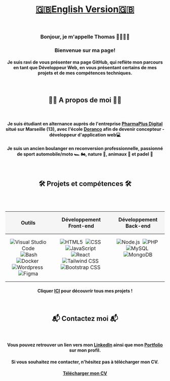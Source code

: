 <div align="center">
  
# [🇬🇧English Version🇬🇧](EN.md)

<br/>

<h3> Bonjour, je m'appelle Thomas 👨🏼‍💻👋</h3>

<h3>Bienvenue sur ma page!</h3>

<h4>Je suis ravi de vous présenter ma page GitHub, qui reflète mon parcours en tant que Développeur Web, en vous présentant certains de mes projets et de mes compétences techniques.</h4>

<br/>

<h2>🙋‍♂️ A propos de moi 🙋‍♂️</h2>

<br/>

<h4>Je suis étudiant en alternance auprès de l'entreprise <a href="https://pharmaplusdigital.com/">PharmaPlus Digital</a> situé sur Marseille (13), avec l'école <a href="https://www.doranco.fr/">Doranco</a> afin de devenir concepteur - développeur d'application web💻</h4>

<h4>Je suis un ancien boulanger en reconversion professionnelle, passionné de sport automobile/moto 🏎️ 🏍️, nature 🌱, animaux 🦁 et padel 🎾</h4>

<br/>

<h2>🛠️ Projets et compétences 🛠️</h2>

<br/>
<br/>

<table align="center" style="border-collapse: collapse; text-align: center; width: 100%;">
  <thead>
    <tr style="background-color: #f5f5f5;">
      <th style="padding: 15px;">Outils</th>
      <th style="padding: 15px;">Développement Front-end</th>
      <th style="padding: 15px;">Développement Back-end</th>
    </tr>
  </thead>
  <tbody>
    <tr>
      <td style="padding: 15px; vertical-align: top;">
        <img src="https://skillicons.dev/icons?i=vscode" alt="Visual Studio Code" title="Visual Studio Code" />&nbsp;
        <img src="https://skillicons.dev/icons?i=bash" alt="Bash" title="Bash" />&nbsp;
        <img src="https://skillicons.dev/icons?i=docker" alt="Docker" title="Docker" />&nbsp;
        <img src="https://skillicons.dev/icons?i=wordpress" alt="Wordpress" title="Wordpress" />&nbsp;
        <img src="https://skillicons.dev/icons?i=figma" alt="Figma" title="Figma" />     
      </td>
      <td style="padding: 15px; vertical-align: top;">
        <img src="https://skillicons.dev/icons?i=html" alt="HTML5" title="HTML5" />&nbsp;
        <img src="https://skillicons.dev/icons?i=css" alt="CSS" title="CSS" />&nbsp;
        <img src="https://skillicons.dev/icons?i=js" alt="JavaScript" title="JavaScript" />&nbsp;
        <img src="https://skillicons.dev/icons?i=react" alt="React" title="React" />&nbsp;
        <img src="https://skillicons.dev/icons?i=tailwind" alt="Tailwind CSS" title="Tailwind CSS" />&nbsp;
        <img src="https://skillicons.dev/icons?i=bootstrap" alt="Bootstrap CSS" title="Bootstrap CSS" />&nbsp;
      </td>
      <td style="padding: 15px; vertical-align: top;">
        <img src="https://skillicons.dev/icons?i=nodejs" alt="Node.js" title="Node.js" />&nbsp;
        <img src="https://skillicons.dev/icons?i=php" alt="PHP" title="PHP" />&nbsp;
        <img src="https://skillicons.dev/icons?i=mysql" alt="MySQL" title="MySQL" />&nbsp;
        <img src="https://skillicons.dev/icons?i=mongodb" alt="MongoDB" title="MongoDB" />    
      </td>
    </tr>
  </tbody>
</table>

<h4>Cliquer <a href="https://github.com/ThomasMaingre?tab=repositories">ICI</a> pour découvrir tous mes projets !</h4>

<br/>

<h2>📬 Contactez moi 📬</h2>

<br/>

<h4>Vous pouvez retrouver un lien vers mon <a href="https://www.linkedin.com/in/thomas-maingre/">LinkedIn</a> ainsi que mon <a href="thomasmaingre.com">Portfolio</a> sur mon profil.</h4>

<h4>Si vous souhaitez me contacter, n'hésitez pas à télécharger mon CV.</h4>

<h4><a href="https://drive.google.com/file/d/12HUi6E5sfJJs1bSdgxr6xsmZhET66iTy/view?usp=drive_link">Télécharger mon CV</a></h4>

</div>
